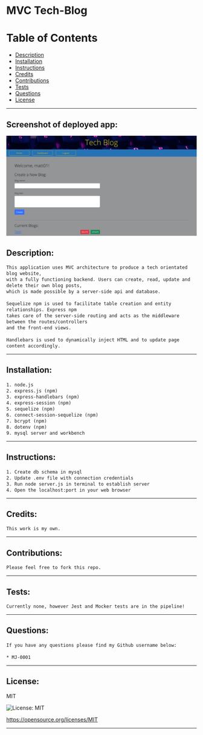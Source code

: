 
# MVC Tech-Blog

# Table of Contents
- [Description](#description)
- [Installation](#installation)
- [Instructions](#instructions)
- [Credits](#credits)
- [Contributions](#contributions)
- [Tests](#tests)
- [Questions](#questions)
- [License](#license)
---
## Screenshot of deployed app:
![Demo](./public/images/screenshot.png)

## Description:
```
This application uses MVC architecture to produce a tech orientated blog website, 
with a fully functioning backend. Users can create, read, update and delete their own blog posts, 
which is made possible by a server-side api and database.

Sequelize npm is used to facilitate table creation and entity relationships. Express npm
takes care of the server-side routing and acts as the middleware between the routes/controllers
and the front-end views. 

Handlebars is used to dynamically inject HTML and to update page content accordingly.
```
---
## Installation:
```
1. node.js
2. express.js (npm)
3. express-handlebars (npm)
4. express-session (npm)
5. sequelize (npm)
6. connect-session-sequelize (npm)
7. bcrypt (npm)
8. dotenv (npm)
9. mysql server and workbench
```
---
## Instructions:
```
1. Create db schema in mysql
2. Update .env file with connection credentials
3. Run node server.js in terminal to establish server
4. Open the localhost:port in your web browser
```
---
## Credits:
```
This work is my own.
```
---
## Contributions:
```
Please feel free to fork this repo.
```
---
## Tests:
```
Currently none, however Jest and Mocker tests are in the pipeline!
```
---
## Questions:  
```
If you have any questions please find my Github username below:  

* MJ-0001
```

---
## License:  

MIT  

![License: MIT](https://img.shields.io/badge/License-MIT-yellow.svg)  

https://opensource.org/licenses/MIT

---